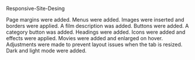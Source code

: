 Responsive-Site-Desing

Page margins were added.
Menus were added.
Images were inserted and borders were applied.
A film description was added.
Buttons were added.
A category button was added.
Headings were added.
Icons were added and effects were applied.
Movies were added and enlarged on hover.
Adjustments were made to prevent layout issues when the tab is resized.
Dark and light mode were added.
